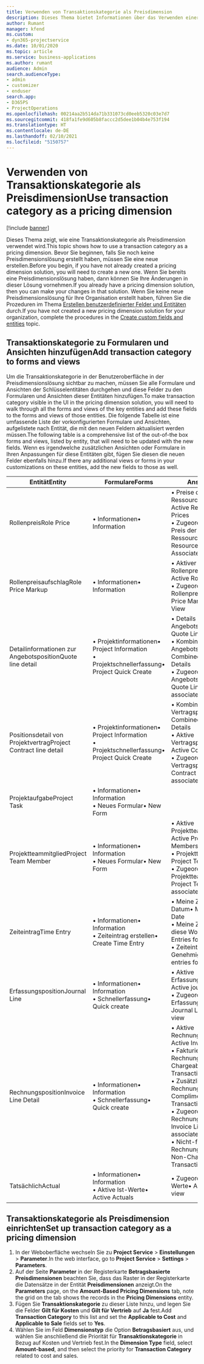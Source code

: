 ```yaml
---
title: Verwenden von Transaktionskategorie als Preisdimension
description: Dieses Thema bietet Informationen über das Verwenden einer Transaktionskategorie als Preisdimension.
author: Rumant
manager: kfend
ms.custom:
- dyn365-projectservice
ms.date: 10/01/2020
ms.topic: article
ms.service: business-applications
ms.author: rumant
audience: Admin
search.audienceType:
- admin
- customizer
- enduser
search.app:
- D365PS
- ProjectOperations
ms.openlocfilehash: 00214aa2b514da71b331073cd0eeb5320c03e7d7
ms.sourcegitcommit: 418fa1fe9d605b8faccc2d5dee1b04b4e753f194
ms.translationtype: HT
ms.contentlocale: de-DE
ms.lasthandoff: 02/10/2021
ms.locfileid: "5150757"
---
```

# <a name="use-transaction-category-as-a-pricing-dimension"></a><span data-ttu-id="fc086-103">Verwenden von Transaktionskategorie als Preisdimension</span><span class="sxs-lookup"><span data-stu-id="fc086-103">Use transaction category as a pricing dimension</span></span>

[!include [banner](../includes/psa-now-project-operations.md)]

<span data-ttu-id="fc086-104">Dieses Thema zeigt, wie eine Transaktionskategorie als Preisdimension verwendet wird.</span><span class="sxs-lookup"><span data-stu-id="fc086-104">This topic shows how to use a transaction category as a pricing dimension.</span></span> <span data-ttu-id="fc086-105">Bevor Sie beginnen, falls Sie noch keine Preisdimensionslösung erstellt haben, müssen Sie eine neue erstellen.</span><span class="sxs-lookup"><span data-stu-id="fc086-105">Before you begin, if you have not already created a pricing dimension solution, you will need to create a new one.</span></span> <span data-ttu-id="fc086-106">Wenn Sie bereits eine Preisdimensionslösung haben, dann können Sie Ihre Änderungen in dieser Lösung vornehmen.</span><span class="sxs-lookup"><span data-stu-id="fc086-106">If you already have a pricing dimension solution, then you can make your changes in that solution.</span></span> <span data-ttu-id="fc086-107">Wenn Sie keine neue Preisdimensionslösung für Ihre Organisation erstellt haben, führen Sie die Prozeduren im Thema [Erstellen benutzerdefinierter Felder und Entitäten](create-custom-fields-entities.md) durch.</span><span class="sxs-lookup"><span data-stu-id="fc086-107">If you have not created a new pricing dimension solution for your organization, complete the procedures in the [Create custom fields and entities](create-custom-fields-entities.md) topic.</span></span>

## <a name="add-transaction-category-to-forms-and-views"></a><span data-ttu-id="fc086-108">Transaktionskategorie zu Formularen und Ansichten hinzufügen</span><span class="sxs-lookup"><span data-stu-id="fc086-108">Add transaction category to forms and views</span></span>
<span data-ttu-id="fc086-109">Um die Transaktionskategorie in der Benutzeroberfläche in der Preisdimensionslösung sichtbar zu machen, müssen Sie alle Formulare und Ansichten der Schlüsselentitäten durchgehen und diese Felder zu den Formularen und Ansichten dieser Entitäten hinzufügen.</span><span class="sxs-lookup"><span data-stu-id="fc086-109">To make transaction category visible in the UI in the pricing dimension solution, you will need to walk through all the forms and views of the key entities and add these fields to the forms and views of those entities.</span></span>
<span data-ttu-id="fc086-110">Die folgende Tabelle ist eine umfassende Liste der vorkonfigurierten Formulare und Ansichten, aufgelistete nach Entität, die mit den neuen Feldern aktualisiert werden müssen.</span><span class="sxs-lookup"><span data-stu-id="fc086-110">The following table is a comprehensive list of the out-of-the box forms and views, listed by entity, that will need to be updated with the new fields.</span></span> <span data-ttu-id="fc086-111">Wenn es irgendwelche zusätzlichen Ansichten oder Formulare in Ihren Anpassungen für diese Entitäten gibt, fügen Sie diesen die neuen Felder ebenfalls hinzu.</span><span class="sxs-lookup"><span data-stu-id="fc086-111">If there any additional views or forms in your customizations on these entities, add the new fields to those as well.</span></span>

|  <span data-ttu-id="fc086-112">Entität</span><span class="sxs-lookup"><span data-stu-id="fc086-112">Entity</span></span>        | <span data-ttu-id="fc086-113">Formulare</span><span class="sxs-lookup"><span data-stu-id="fc086-113">Forms</span></span>     |<span data-ttu-id="fc086-114">Ansichten</span><span class="sxs-lookup"><span data-stu-id="fc086-114">Views</span></span>        |
| ------------------------------|---------------------------------|----------------------------------|
|  <span data-ttu-id="fc086-115">Rollenpreis</span><span class="sxs-lookup"><span data-stu-id="fc086-115">Role Price</span></span>|<span data-ttu-id="fc086-116">• Informationen</span><span class="sxs-lookup"><span data-stu-id="fc086-116">• Information</span></span> |<span data-ttu-id="fc086-117">• Preise der aktiven Ressourcenkategorie</span><span class="sxs-lookup"><span data-stu-id="fc086-117">• Active Resource Category Prices</span></span><br> <span data-ttu-id="fc086-118">• Zugeordnete Ansicht: Preis der Ressourcenkategorie</span><span class="sxs-lookup"><span data-stu-id="fc086-118">• Resource Category Price Associated View</span></span>|
|  <span data-ttu-id="fc086-119">Rollenpreisaufschlag</span><span class="sxs-lookup"><span data-stu-id="fc086-119">Role Price Markup</span></span>|<span data-ttu-id="fc086-120">• Informationen</span><span class="sxs-lookup"><span data-stu-id="fc086-120">• Information</span></span>|<span data-ttu-id="fc086-121">• Aktiver Rollenpreisaufschlag</span><span class="sxs-lookup"><span data-stu-id="fc086-121">• Active Role Price Markup</span></span><br><span data-ttu-id="fc086-122">• Zugeordnete Ansicht: Rollenpreisaufschlag</span><span class="sxs-lookup"><span data-stu-id="fc086-122">• Role Price Markup Associated View</span></span>|
|  <span data-ttu-id="fc086-123">Detailinformationen zur Angebotsposition</span><span class="sxs-lookup"><span data-stu-id="fc086-123">Quote line detail</span></span>|<span data-ttu-id="fc086-124">• Projektinformationen</span><span class="sxs-lookup"><span data-stu-id="fc086-124">• Project Information</span></span><br><span data-ttu-id="fc086-125">• Projektschnellerfassung</span><span class="sxs-lookup"><span data-stu-id="fc086-125">• Project Quick Create</span></span>|<span data-ttu-id="fc086-126">• Details zu aktiver Angebotsposition</span><span class="sxs-lookup"><span data-stu-id="fc086-126">• Active Quote Line Detail</span></span><br><span data-ttu-id="fc086-127">• Kombinierte Angebotspositionsdetails</span><span class="sxs-lookup"><span data-stu-id="fc086-127">• Combined Quote Line Details</span></span><br><span data-ttu-id="fc086-128">• Zugeordnete Ansicht: Angebotspositionsdetail</span><span class="sxs-lookup"><span data-stu-id="fc086-128">• Quote Line Detail associated view</span></span>|
|  <span data-ttu-id="fc086-129">Positionsdetail von Projektvertrag</span><span class="sxs-lookup"><span data-stu-id="fc086-129">Project Contract line detail</span></span>|<span data-ttu-id="fc086-130">• Projektinformationen</span><span class="sxs-lookup"><span data-stu-id="fc086-130">• Project Information</span></span><br><span data-ttu-id="fc086-131">• Projektschnellerfassung</span><span class="sxs-lookup"><span data-stu-id="fc086-131">• Project Quick Create</span></span>|<span data-ttu-id="fc086-132">• Kombinierte Vertragspositionsdetails</span><span class="sxs-lookup"><span data-stu-id="fc086-132">• Combined Contract line Details</span></span><br><span data-ttu-id="fc086-133">• Aktive Vertragspositionsdetails</span><span class="sxs-lookup"><span data-stu-id="fc086-133">• Active Contract Line Details</span></span><br><span data-ttu-id="fc086-134">• Zugeordnete Ansicht: Vertragspositionsdetail</span><span class="sxs-lookup"><span data-stu-id="fc086-134">• Contract Line Detail associated view</span></span>|
|  <span data-ttu-id="fc086-135">Projektaufgabe</span><span class="sxs-lookup"><span data-stu-id="fc086-135">Project Task</span></span>|<span data-ttu-id="fc086-136">• Informationen</span><span class="sxs-lookup"><span data-stu-id="fc086-136">• Information</span></span><br><span data-ttu-id="fc086-137">• Neues Formular</span><span class="sxs-lookup"><span data-stu-id="fc086-137">• New Form</span></span>||
|  <span data-ttu-id="fc086-138">Projektteammitglied</span><span class="sxs-lookup"><span data-stu-id="fc086-138">Project Team Member</span></span>|<span data-ttu-id="fc086-139">• Informationen</span><span class="sxs-lookup"><span data-stu-id="fc086-139">• Information</span></span><br><span data-ttu-id="fc086-140">• Neues Formular</span><span class="sxs-lookup"><span data-stu-id="fc086-140">• New Form</span></span>|<span data-ttu-id="fc086-141">• Aktive Projektteammitglieder</span><span class="sxs-lookup"><span data-stu-id="fc086-141">• Active Project Team Members</span></span><br><span data-ttu-id="fc086-142">• Projektteammitglieder</span><span class="sxs-lookup"><span data-stu-id="fc086-142">• Project Team Members</span></span><br><span data-ttu-id="fc086-143">• Zugeordnete Ansicht: Projektteammitglieder</span><span class="sxs-lookup"><span data-stu-id="fc086-143">• Project Team members associated View</span></span>|
|  <span data-ttu-id="fc086-144">Zeiteintrag</span><span class="sxs-lookup"><span data-stu-id="fc086-144">Time Entry</span></span>|<span data-ttu-id="fc086-145">• Informationen</span><span class="sxs-lookup"><span data-stu-id="fc086-145">• Information</span></span><br><span data-ttu-id="fc086-146">• Zeiteintrag erstellen</span><span class="sxs-lookup"><span data-stu-id="fc086-146">• Create Time Entry</span></span>|<span data-ttu-id="fc086-147">• Meine Zeiteinträge nach Datum</span><span class="sxs-lookup"><span data-stu-id="fc086-147">• My Time Entries By Date</span></span><br><span data-ttu-id="fc086-148">• Meine Zeiteinträge für diese Woche</span><span class="sxs-lookup"><span data-stu-id="fc086-148">• My time Entries for this week</span></span><br><span data-ttu-id="fc086-149">• Zeiteinträge zur Genehmigung</span><span class="sxs-lookup"><span data-stu-id="fc086-149">• Time entries for approval</span></span>|
|  <span data-ttu-id="fc086-150">Erfassungsposition</span><span class="sxs-lookup"><span data-stu-id="fc086-150">Journal Line</span></span>|<span data-ttu-id="fc086-151">• Informationen</span><span class="sxs-lookup"><span data-stu-id="fc086-151">• Information</span></span><br><span data-ttu-id="fc086-152">• Schnellerfassung</span><span class="sxs-lookup"><span data-stu-id="fc086-152">• Quick create</span></span>|<span data-ttu-id="fc086-153">• Aktive Erfassungspositionen</span><span class="sxs-lookup"><span data-stu-id="fc086-153">• Active journal lines</span></span><br><span data-ttu-id="fc086-154">• Zugeordnete Ansicht: Erfassungsposition</span><span class="sxs-lookup"><span data-stu-id="fc086-154">• Journal Line associated view</span></span>|
|  <span data-ttu-id="fc086-155">Rechnungsposition</span><span class="sxs-lookup"><span data-stu-id="fc086-155">Invoice Line Detail</span></span>|<span data-ttu-id="fc086-156">• Informationen</span><span class="sxs-lookup"><span data-stu-id="fc086-156">• Information</span></span><br><span data-ttu-id="fc086-157">• Schnellerfassung</span><span class="sxs-lookup"><span data-stu-id="fc086-157">• Quick create</span></span>|<span data-ttu-id="fc086-158">• Aktive Rechnungspositionsdetails</span><span class="sxs-lookup"><span data-stu-id="fc086-158">• Active Invoice Line Details</span></span><br><span data-ttu-id="fc086-159">• Fakturierbare Rechnungsbuchungen</span><span class="sxs-lookup"><span data-stu-id="fc086-159">• Chargeable Invoice Transactions</span></span><br><span data-ttu-id="fc086-160">• Zusätzliche Rechnungsbuchungen</span><span class="sxs-lookup"><span data-stu-id="fc086-160">• Complimentary Invoice Transactions</span></span><br><span data-ttu-id="fc086-161">• Zugeordnete Ansicht: Rechnungspositionsdetail</span><span class="sxs-lookup"><span data-stu-id="fc086-161">• Invoice Line Detail associated view</span></span><br><span data-ttu-id="fc086-162">• Nicht-fakturierbare Rechnungsbuchungen</span><span class="sxs-lookup"><span data-stu-id="fc086-162">• Non-Chargeable Invoice Transactions</span></span>|
|  <span data-ttu-id="fc086-163">Tatsächlich</span><span class="sxs-lookup"><span data-stu-id="fc086-163">Actual</span></span>|<span data-ttu-id="fc086-164">• Informationen</span><span class="sxs-lookup"><span data-stu-id="fc086-164">• Information</span></span><br><span data-ttu-id="fc086-165">• Aktive Ist-Werte</span><span class="sxs-lookup"><span data-stu-id="fc086-165">• Active Actuals</span></span>|<span data-ttu-id="fc086-166">• Zugeordnete Ansicht: Ist-Werte</span><span class="sxs-lookup"><span data-stu-id="fc086-166">• Actual Associated view</span></span>|

## <a name="set-up-transaction-category-as-a-pricing-dimension"></a><span data-ttu-id="fc086-167">Transaktionskategorie als Preisdimension einrichten</span><span class="sxs-lookup"><span data-stu-id="fc086-167">Set up transaction category as a pricing dimension</span></span>

1. <span data-ttu-id="fc086-168">In der Weboberfläche wechseln Sie zu **Project Service** > **Einstellungen** > **Parameter**.</span><span class="sxs-lookup"><span data-stu-id="fc086-168">In the web interface, go to **Project Service** > **Settings** > **Parameters**.</span></span> 
2. <span data-ttu-id="fc086-169">Auf der Seite **Parameter** in der Registerkarte **Betragsbasierte Preisdimensionen** beachten Sie, dass das Raster in der Registerkarte die Datensätze in der Entität **Preisdimensionen** anzeigt.</span><span class="sxs-lookup"><span data-stu-id="fc086-169">On the **Parameters** page, on the **Amount-Based Pricing Dimensions** tab, note the grid on the tab shows the records in the **Pricing Dimensions** entity.</span></span>
3. <span data-ttu-id="fc086-170">Fügen Sie **Transaktionskategorie** zu dieser Liste hinzu, und legen Sie die Felder **Gilt für Kosten** und **Gilt für Vertrieb** auf **Ja** fest.</span><span class="sxs-lookup"><span data-stu-id="fc086-170">Add **Transaction Category** to this list and set the **Applicable to Cost** and **Applicable to Sale** fields set to **Yes**.</span></span>
4. <span data-ttu-id="fc086-171">Wählen Sie im Feld **Dimensionstyp** die Option **Betragsbasiert** aus, und wählen Sie anschließend die Priorität für **Transaktionskategorie** in Bezug auf Kosten und Vertrieb fest.</span><span class="sxs-lookup"><span data-stu-id="fc086-171">In the **Dimension Type** field, select **Amount-based**, and then select the priority for **Transaction Category** related to cost and sales.</span></span>
